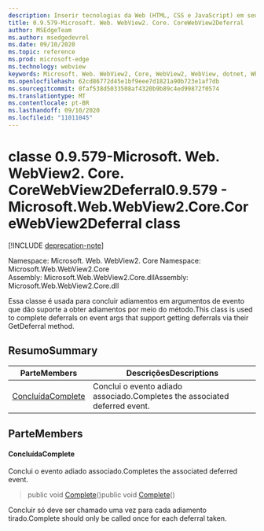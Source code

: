 ```yaml
---
description: Inserir tecnologias da Web (HTML, CSS e JavaScript) em seus aplicativos nativos com o controle WebView2 do Microsoft Edge
title: 0.9.579-Microsoft. Web. WebView2. Core. CoreWebView2Deferral
author: MSEdgeTeam
ms.author: msedgedevrel
ms.date: 09/10/2020
ms.topic: reference
ms.prod: microsoft-edge
ms.technology: webview
keywords: Microsoft. Web. WebView2, Core, WebView2, WebView, dotnet, WPF, WinForms, app, Edge, CoreWebView2, CoreWebView2Controller, controle do navegador, Edge HTML, Microsoft. Web. WebView2. Core. CoreWebView2Deferral
ms.openlocfilehash: 62cd86772d45e1bf9eee7d1821a90b723e1af7db
ms.sourcegitcommit: 0faf538d5033508af4320b9b89c4ed99872f0574
ms.translationtype: MT
ms.contentlocale: pt-BR
ms.lasthandoff: 09/10/2020
ms.locfileid: "11011045"
---
```

# <span data-ttu-id="75bbf-104">classe 0.9.579-Microsoft. Web. WebView2. Core. CoreWebView2Deferral</span><span class="sxs-lookup"><span data-stu-id="75bbf-104">0.9.579 - Microsoft.Web.WebView2.Core.CoreWebView2Deferral class</span></span> 

[!INCLUDE [deprecation-note](../../includes/deprecation-note.md)]

<span data-ttu-id="75bbf-105">Namespace: Microsoft. Web. WebView2. Core </span><span class="sxs-lookup"><span data-stu-id="75bbf-105">Namespace: Microsoft.Web.WebView2.Core</span></span>\
<span data-ttu-id="75bbf-106">Assembly: Microsoft.Web.WebView2.Core.dll</span><span class="sxs-lookup"><span data-stu-id="75bbf-106">Assembly: Microsoft.Web.WebView2.Core.dll</span></span>

<span data-ttu-id="75bbf-107">Essa classe é usada para concluir adiamentos em argumentos de evento que dão suporte a obter adiamentos por meio do método.</span><span class="sxs-lookup"><span data-stu-id="75bbf-107">This class is used to complete deferrals on event args that support getting deferrals via their GetDeferral method.</span></span>

## <span data-ttu-id="75bbf-108">Resumo</span><span class="sxs-lookup"><span data-stu-id="75bbf-108">Summary</span></span>

 <span data-ttu-id="75bbf-109">Parte</span><span class="sxs-lookup"><span data-stu-id="75bbf-109">Members</span></span>                        | <span data-ttu-id="75bbf-110">Descrições</span><span class="sxs-lookup"><span data-stu-id="75bbf-110">Descriptions</span></span>
--------------------------------|---------------------------------------------
[<span data-ttu-id="75bbf-111">Concluída</span><span class="sxs-lookup"><span data-stu-id="75bbf-111">Complete</span></span>](#complete) | <span data-ttu-id="75bbf-112">Conclui o evento adiado associado.</span><span class="sxs-lookup"><span data-stu-id="75bbf-112">Completes the associated deferred event.</span></span>

## <span data-ttu-id="75bbf-113">Parte</span><span class="sxs-lookup"><span data-stu-id="75bbf-113">Members</span></span>

#### <span data-ttu-id="75bbf-114">Concluída</span><span class="sxs-lookup"><span data-stu-id="75bbf-114">Complete</span></span> 

<span data-ttu-id="75bbf-115">Conclui o evento adiado associado.</span><span class="sxs-lookup"><span data-stu-id="75bbf-115">Completes the associated deferred event.</span></span>

> <span data-ttu-id="75bbf-116">public void [Complete](#complete)()</span><span class="sxs-lookup"><span data-stu-id="75bbf-116">public void [Complete](#complete)()</span></span>

<span data-ttu-id="75bbf-117">Concluir só deve ser chamado uma vez para cada adiamento tirado.</span><span class="sxs-lookup"><span data-stu-id="75bbf-117">Complete should only be called once for each deferral taken.</span></span>

